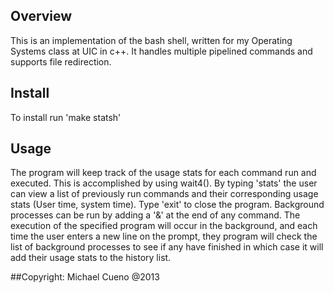 ## Overview 
This is an implementation of the bash shell, written for my Operating Systems class at UIC in c++. It handles multiple pipelined commands and supports file redirection. 

## Install 
To install run 'make statsh' 

## Usage
The program will keep track of the usage stats for each command run and executed. This is accomplished by using wait4(). By typing 'stats' the user can view a list of previously run commands and their corresponding usage stats (User time, system time). 
Type 'exit' to close the program. 
Background processes can be run by adding a '&' at the end of any command. The execution of the specified program will occur in the background, and each time the user enters a new line on the prompt, they program will check the list of background processes to see if any have finished in which case it will add their usage stats to the history list. 

##Copyright: Michael Cueno @2013